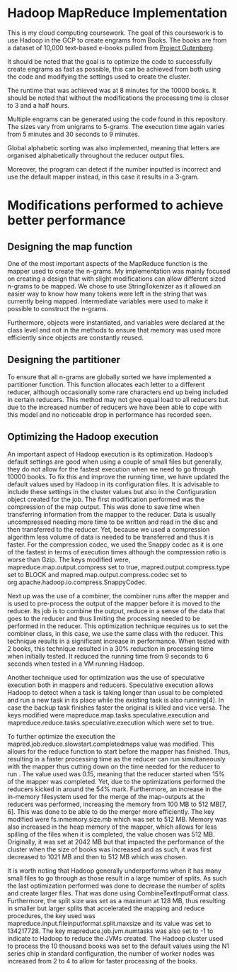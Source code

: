 # Hadoop MapReduce Implementation

This is my cloud computing coursework. The goal of this coursework is to use Hadoop in the GCP to create engrams from Books.
The books are from a dataset of 10,000 text-based e-books pulled from [Project Gutenberg](http://www.gutenberg.org).

It should be noted that the goal is to optimize the code to successfully create engrams as fast as possible, this can be achieved from both using the code and modifying the settings used to create the cluster.

The runtime that was achieved was at 8 minutes for the 10000 books. It should be noted that without the modifications the processing time is closer to 3 and a half hours.

Multiple engrams can be generated using the code found in this repository. The sizes vary from unigrams to 5-grams. The execution time again varies from 5 minutes and 30 seconds to 9 minutes.

Global alphabetic sorting was also implemented, meaning that letters are organised alphabetically throughout the reducer output files.

Moreover, the program can detect if the number inputted is incorrect and use the default mapper instead, in this case it results in a 3-gram.

# Modifications performed to achieve better performance

## Designing the map function

One of the most important aspects of the MapReduce function is the mapper used to create the n-grams. My implementation was mainly focused on creating a design that with slight modifications can allow different sized n-grams to be mapped. We chose to use StringTokenizer as it allowed an easier way to know how many tokens were left in the string that was currently being mapped. Intermediate variables were used to make it possible to construct the n-grams.

Furthermore, objects were instantiated, and variables were declared at the class level and not in the methods to ensure that memory was used more efficiently since objects are constantly reused.

## Designing the partitioner

To ensure that all n-grams are globally sorted we have implemented a partitioner function. This function allocates each letter to a different reducer, although occasionally some rare characters end up being included in certain reducers. This method may not give equal load to all reducers but due to the increased number of reducers we have been able to cope with this model and no noticeable drop in performance has recorded seen.

## Optimizing the Hadoop execution

An important aspect of Hadoop execution is its optimization. Hadoop’s default settings are good when using a couple of small files but generally, they do not allow for the fastest execution when we need to go through 10000 books. To fix this and improve the running time, we have updated the default values used by Hadoop in its configuration files. It is advisable to include these settings in the cluster values but also in the Configuration object created for the job.
The first modification performed was the compression of the map output. This was done to save time when transferring information from the mapper to the reducer. Data is usually uncompressed needing more time to be written and read in the disc and then transferred to the reducer. Yet, because we used a compression algorithm less volume of data is needed to be transferred and thus it is faster. For the compression codec, we used the Snappy codec as it is one of the fastest in terms of execution times although the compression ratio is worse than Gzip. The keys modified were, mapreduce.map.output.compress set to true, mapred.output.compress.type set to BLOCK and mapred.map.output.compress.codec set to org.apache.hadoop.io.compress.SnappyCodec.

Next up was the use of a combiner, the combiner runs after the mapper and is used to pre-process the output of the mapper before it is moved to the reducer. Its job is to combine the output, reduce in a sense of the data that goes to the reducer and thus limiting the processing needed to be performed in the
reducer. This optimization technique requires us to set the combiner class, in this case, we use the same class with the reducer. This technique results in a significant increase in performance. When tested with 2 books, this technique resulted in a 30% reduction in processing time when initially tested. It reduced the running time from 9 seconds to 6 seconds when tested in a VM running Hadoop.

Another technique used for optimization was the use of speculative execution both in mappers and reducers. Speculative execution allows Hadoop to detect when a task is taking longer than usual to be completed and run a new task in its place while the existing task is also running[4]. In case the backup task finishes faster the original is killed and vice versa. The keys modified were mapreduce.map.tasks.speculative.execution and mapreduce.reduce.tasks.speculative.execution which were set to true.

To further optimize the execution the mapred.job.reduce.slowstart.completedmaps value was modified. This allows for the reduce function to start before the mapper has finished. Thus, resulting in a faster processing time as the reducer can run simultaneously with the mapper thus cutting down on the time needed for the reducer to run . The value used was 0.15, meaning that the reducer started when 15% of the mapper was completed. Yet, due to the optimizations performed the reducers kicked in around the 54% mark.
Furthermore, an increase in the in-memory filesystem used for the merge of the map-outputs at the reducers was performed, increasing the memory from 100 MB to 512 MB[7, 6]. This was done to be able to do the merger more efficiently. The key modified were fs.inmemory.size.mb which was set to 512 MB.
Memory was also increased in the heap memory of the mapper, which allows for less spilling of the files when it is completed, the value chosen was 512 MB. Originally, it was set at 2042 MB but that impacted the performance of the cluster when the size of books was increased and as such, it was first decreased to 1021 MB and then to 512 MB which was chosen.

It is worth noting that Hadoop generally underperforms when it has many small files to go through as those result in a large number of splits. As such the last optimization performed was done to decrease the number of splits and create larger files. That was done using CombineTextInputFormat class. Furthermore, the split size was set as a maximum at 128 MB, thus resulting in smaller but larger splits that accelerated the mapping and reduce procedures, the key used was mapreduce.input.fileinputformat.split.maxsize and its value was set to 134217728. The key mapreduce.job.jvm.numtasks was also set to -1 to indicate to Hadoop to reduce the JVMs created.
The Hadoop cluster used to process the 10 thousand books was set to the default values using the N1 series chip in standard configuration, the number of worker nodes was increased from 2 to 4 to allow for faster processing of the books.
